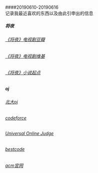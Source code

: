 ####20190610-20190616  
记录我最近喜欢的东西以及由此引申出的信息
##### 将夜
###### [《将夜》电视剧豆瓣](https://movie.douban.com/subject/26848645)
###### [《将夜》电视剧维基](https://zh.wikipedia.org/wiki/%E5%B0%86%E5%A4%9C_(%E7%BD%91%E7%BB%9C%E5%89%A7))
###### [《将夜》小说起点](https://book.qidian.com/info/2083259)
##### oj
###### [北大oj](http://poj.org)
###### [codeforce](http://codeforces.com)
###### [Universal Online Judge](http://uoj.ac)
###### [bestcode](http://bestcoder.hdu.edu.cn)
###### [acm官网](https://www.acm.org)
